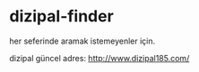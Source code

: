 # dizipal-finder
her seferinde aramak istemeyenler için.

dizipal güncel adres: http://www.dizipal185.com/
